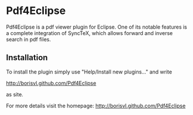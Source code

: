 Pdf4Eclipse
===============================

Pdf4Eclipse is a pdf viewer plugin for Eclipse. One of its notable
features is a complete integration of SyncTeX, which allows forward
and inverse search in pdf files.

Installation
-------------------------------

To install the plugin simply use "Help/Install new plugins..." and write  

http://borisvl.github.com/Pdf4Eclipse

as site.

For more details visit the homepage: http://borisvl.github.com/Pdf4Eclipse

